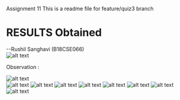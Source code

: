 Assignment 11
This is a readme file for feature/quiz3 branch

# RESULTS Obtained
--Rushil Sanghavi (B18CSE066)  
![alt text](https://github.com/Rushil231100/ml_ops_scikit/blob/features/assignment_11/macro-F1_of_test_set_VS_%25%25training_set_used.png)

Observation :   

![alt text](https://github.com/Rushil231100/ml_ops_scikit/blob/features/assignment_11/20%25_vs10%25.png)  
![alt text](https://github.com/Rushil231100/ml_ops_scikit/blob/features/assignment_11/30%25_vs20%25.png)
![alt text](https://github.com/Rushil231100/ml_ops_scikit/blob/features/assignment_11/40%25_vs30%25.png)
![alt text](https://github.com/Rushil231100/ml_ops_scikit/blob/features/assignment_11/50%25_vs40%25.png)
![alt text](https://github.com/Rushil231100/ml_ops_scikit/blob/features/assignment_11/60%25_vs50%25.png)
![alt text](https://github.com/Rushil231100/ml_ops_scikit/blob/features/assignment_11/70%25_vs60%25.png)
![alt text](https://github.com/Rushil231100/ml_ops_scikit/blob/features/assignment_11/80%25_vs70%25.png)
![alt text](https://github.com/Rushil231100/ml_ops_scikit/blob/features/assignment_11/90%25_vs80%25.png)
![alt text](https://github.com/Rushil231100/ml_ops_scikit/blob/features/assignment_11/100%25_vs90%25.png)


  

